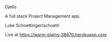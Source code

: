 Djello

A full stack Project Management app.

Luke Schoettinger/schoetlr


Live at https://warm-plains-38670.herokuapp.com
